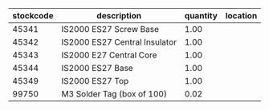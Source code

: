 |stockcode|description|quantity|location|
|---------|-----------|--------|--------|
|45341|IS2000 ES27 Screw Base|1.00||
|45342|IS2000 ES27 Central Insulator|1.00||
|45343|IS2000 E27 Central Core|1.00||
|45344|IS2000 ES27 Base|1.00||
|45349|IS2000 ES27 Top|1.00||
|99750|M3 Solder Tag (box of 100)|0.02||
